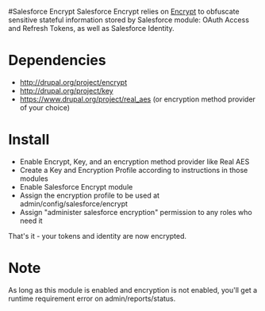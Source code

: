 #Salesforce Encrypt
Salesforce Encrypt relies on [Encrypt](http://drupal.org/project/encrypt) to obfuscate sensitive stateful information stored by Salesforce module: OAuth Access and Refresh Tokens, as well as Salesforce Identity.

# Dependencies
- http://drupal.org/project/encrypt
- http://drupal.org/project/key
- https://www.drupal.org/project/real_aes (or encryption method provider of your choice)

# Install
- Enable Encrypt, Key, and an encryption method provider like Real AES
- Create a Key and Encryption Profile according to instructions in those modules
- Enable Salesforce Encrypt module
- Assign the encryption profile to be used at admin/config/salesforce/encrypt
- Assign "administer salesforce encryption" permission to any roles who need it

That's it - your tokens and identity are now encrypted.

# Note
As long as this module is enabled and encryption is not enabled, you'll get a runtime requirement error on admin/reports/status.
